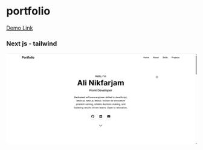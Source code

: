 # portfolio

[Demo Link](https://portfolio-next-blush-zeta.vercel.app/)


### Next js - tailwind

![screen shot](image.png)




